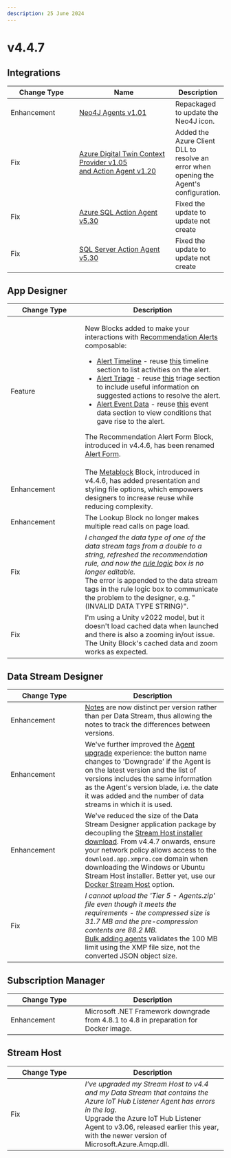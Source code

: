 ```yaml
---
description: 25 June 2024
---
```


# v4.4.7

## Integrations

<table><thead><tr><th width="155">Change Type</th><th width="250">Name</th><th>Description</th></tr></thead><tbody><tr><td>Enhancement</td><td><a href="https://xmpro.gitbook.io/neo4j/">Neo4J Agents v1.01</a></td><td>Repackaged to update the Neo4J icon.</td></tr><tr><td>Fix</td><td><a href="https://xmpro.gitbook.io/azure-digital-twin/">Azure Digital Twin Context Provider v1.05<br>and Action Agent v1.20</a></td><td>Added the Azure Client DLL to resolve an error when opening the Agent's configuration.</td></tr><tr><td>Fix</td><td><a href="https://xmpro.gitbook.io/azure-sql/">Azure SQL Action Agent v5.30</a></td><td>Fixed the update to update not create</td></tr><tr><td>Fix</td><td><a href="https://xmpro.gitbook.io/sql-server/">SQL Server Action Agent v5.30</a></td><td>Fixed the update to update not create</td></tr></tbody></table>

## App Designer

<table><thead><tr><th width="157">Change Type</th><th>Description</th></tr></thead><tbody><tr><td>Feature</td><td><p>New Blocks added to make your interactions with <a href="../concepts/recommendation/recommendation-alert.md">Recommendation Alerts</a> composable:</p><ul><li><a href="../blocks-toolbox/recommendations/alert-timeline.md">Alert Timeline</a> - reuse <a href="../concepts/recommendation/recommendation-alert.md#timeline">this</a> timeline section to list activities on the alert.</li><li><a href="../blocks-toolbox/recommendations/alert-triage.md">Alert Triage</a> - reuse <a href="../concepts/recommendation/recommendation-alert.md#triage-instructions">this</a> triage section to include useful information on suggested actions to resolve the alert.</li><li><a href="../blocks-toolbox/recommendations/alert-event-data.md">Alert Event Data</a> - reuse <a href="../concepts/recommendation/recommendation-alert.md#event-data">this</a> event data section to view conditions that gave rise to the alert.</li></ul><p>The Recommendation Alert Form Block, introduced in v4.4.6, has been renamed <a href="../blocks-toolbox/recommendations/recommendation-form.md">Alert Form</a>.</p></td></tr><tr><td>Enhancement</td><td>The <a href="../blocks-toolbox/advanced/metablock.md">Metablock</a> Block, introduced in v4.4.6, has added presentation and styling file options, which empowers designers to increase reuse while reducing complexity.</td></tr><tr><td>Enhancement</td><td>The Lookup Block no longer makes multiple read calls on page load.</td></tr><tr><td>Fix</td><td><em>I changed the data type of one of the data stream tags from a double to a string, refreshed the recommendation rule, and now the</em> <a href="../concepts/recommendation/rule.md#rule-logic"><em>rule logic</em></a> <em>box is no longer editable.</em><br>The error is appended to the data stream tags in the rule logic box to communicate the problem to the designer, e.g. "(INVALID DATA TYPE STRING)".</td></tr><tr><td>Fix</td><td>I'm using a Unity v2022 model, but it doesn't load cached data when launched and there is also a zooming in/out issue.<br>The Unity Block's cached data and zoom works as expected.</td></tr></tbody></table>

## Data Stream Designer

<table><thead><tr><th width="157">Change Type</th><th>Description</th></tr></thead><tbody><tr><td>Enhancement</td><td><a href="../how-tos/data-streams/use-business-case-and-notes.md#adding-notes">Notes</a> are now distinct per version rather than per Data Stream, thus allowing the notes to track the differences between versions.</td></tr><tr><td>Enhancement</td><td>We've further improved the <a href="../how-tos/data-streams/upgrade-a-stream-object-version.md">Agent upgrade</a> experience: the button name changes to 'Downgrade' if the Agent is on the latest version and the list of versions includes the same information as the Agent's version blade, i.e. the date it was added and the number of data streams in which it is used.</td></tr><tr><td>Enhancement</td><td>We've reduced the size of the Data Stream Designer application package by decoupling the <a href="../installation-1/3.-complete-installation/install-stream-host/#download-the-installer">Stream Host installer download</a>. From v4.4.7 onwards, ensure your network policy allows access to the <code>download.app.xmpro.com</code> domain when downloading the Windows or Ubuntu Stream Host installer. Better yet, use our <a href="../installation-1/3.-complete-installation/install-stream-host/docker.md">Docker Stream Host</a> option.</td></tr><tr><td>Fix</td><td><em>I cannot upload the 'Tier 5 - Agents.zip' file even though it meets the requirements - the compressed size is 31.7 MB and the pre-compression contents are 88.2 MB.</em><br><a href="../how-tos/agents/manage-agents.md#bulk-adding-agents">Bulk adding agents</a> validates the 100 MB limit using the XMP file size, not the converted JSON object size.</td></tr></tbody></table>

## Subscription Manager

<table><thead><tr><th width="157">Change Type</th><th>Description</th></tr></thead><tbody><tr><td>Enhancement</td><td>Microsoft .NET Framework downgrade from 4.8.1 to 4.8 in preparation for Docker image.</td></tr></tbody></table>

## Stream Host

<table><thead><tr><th width="157">Change Type</th><th>Description</th></tr></thead><tbody><tr><td>Fix</td><td><em>I've upgraded my Stream Host to v4.4 and my Data Stream that contains the Azure IoT Hub Listener Agent has errors in the log.</em><br>Upgrade the Azure IoT Hub Listener Agent to v3.06, released earlier this year, with the newer version of Microsoft.Azure.Amqp.dll.</td></tr></tbody></table>
